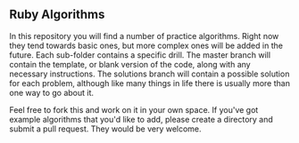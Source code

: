 ## Ruby Algorithms

In this repository you will find a number of practice algorithms.  Right now they tend towards basic ones, but more complex ones will be added in the future.  Each sub-folder contains a specific drill.  The master branch will contain the template, or blank version of the code, along with any necessary instructions.  The solutions branch will contain a possible solution for each problem, although like many things in life there is usually more than one way to go about it.

Feel free to fork this and work on it in your own space.  If you've got example algorithms that you'd like to add, please create a directory and submit a pull request.  They would be very welcome.